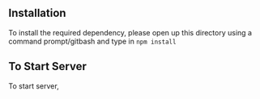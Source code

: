 ## Installation
To install the required dependency, please open up this directory using a command prompt/gitbash and type in <code>npm install</code> 

## To Start Server
To start server, 